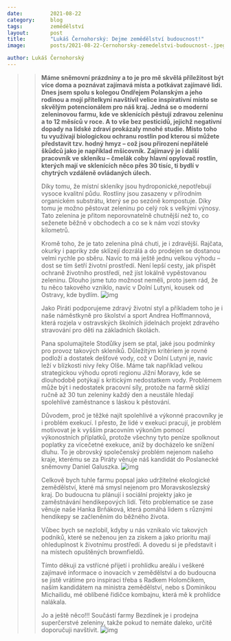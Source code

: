 ```yaml
---
date:         2021-08-22
category:     blog
tags:         zemědělství 
layout:       post
title:        "Lukáš Černohorský: Dejme zemědělství budoucnost!"
image:        posts/2021-08-22-Cernohorsky-zemedelstvi-budoucnost-.jpeg

author: Lukáš Černohorský
---  
```


> > **Máme sněmovní prázdniny a to je pro mě skvělá příležitost být více doma a poznávat zajímavá místa a potkávat zajímavé lidi. Dnes jsem spolu s kolegou Ondřejem Polanským a jeho rodinou a mojí přítelkyní navštívil velice inspirativní místo se skvělým potencionálem pro náš kraj. Jedná se o moderní zeleninovou farmu, kde ve sklenících pěstují zdravou zeleninu a to 12 měsíců v roce. A to vše bez pesticidů, jejichž negativní dopady na lidské zdraví prokázaly mnohé studie. Místo toho tu využívají biologickou ochranu rostlin pod kterou si můžete představit tzv. hodný hmyz – což jsou přirození nepřátelé škůdců jako je například mšicovník. Zajímavý je i další pracovník ve skleníku – čmelák coby hlavní opylovač rostlin, kterých mají ve sklenících něco přes 30 tisíc, ti bydlí v chytrých vzdáleně ovládaných úlech.**
> >
> > Díky tomu, že místní skleníky jsou hydroponické,nepotřebují vysoce kvalitní půdu. Rostliny jsou zasazeny v přírodním organickém substrátu, který se po sezóně kompostuje. Díky tomu je možno pěstovat zeleninu po celý rok s velkými výnosy. Tato zelenina je přitom neporovnatelně chutnější než to, co seženete běžně v obchodech a co se k nám vozí stovky kilometrů. 
> >
> > Kromě toho, že je tato zelenina plná chuti, je i zdravější. Rajčata, okurky i papriky zde sklízejí dozrálá a do prodejen se dostanou velmi rychle po sběru. Navíc to má ještě jednu velkou výhodu – dost se tím šetří životní prostředí. Není lepší cesty, jak přispět ochraně životního prostředí, než jíst lokálně vypěstovanou zeleninu. Dlouho jsme tuto možnost neměli, proto jsem rád, že tu něco takového vzniklo, navíc v Dolní Lutyni, kousek od Ostravy, kde bydlím.
> > ![img](https://www.piratskelisty.cz/upload/thumbs/w600/5159.jpg)
> >
> > Jako Piráti podporujeme zdravý životní styl a příkladem toho je i naše náměstkyně pro školství a sport Andrea Hoffmannová, která rozjela v ostravských školních jídelnách projekt zdravého stravování pro děti na základních školách. 
> >
> > Pana spolumajitele Stodůlky jsem se ptal, jaké jsou podmínky pro provoz takových skleníků. Důležitým kritériem je rovné podloží a dostatek dešťové vody, což v Dolní Lutyni je, navíc leží v blízkosti nivy řeky Olše. Máme tak například velkou strategickou výhodu oproti regionu Jižní Moravy, kde se dlouhodobě potýkají s kritickým nedostatkem vody. Problémem může být i nedostatek pracovní síly, protože na farmě sklízí ručně až 30 tun zeleniny každý den a neustále hledají spolehlivé zaměstnance s láskou k pěstování. 
> >
> > Důvodem, proč je těžké najít spolehlivé a výkonné pracovníky je i problém exekucí. I přesto, že lidé v exekuci pracují, je problém motivovat je k vyšším pracovním výkonům pomocí výkonostních příplatků, protože všechny tyto peníze spolknout poplatky za vícečetné exekuce, aniž by docházelo ke snížení dluhu. To je obrovský společenský problém nejenom našeho kraje, kterému se za Piráty věnuje náš kandidát do Poslanecké sněmovny Daniel Galuszka. 
> > ![img](https://www.piratskelisty.cz/upload/thumbs/w600/5158.jpg)
> >
> > Celkově bych tuhle farmu popsal jako udržitelné ekologické zemědělství, které má smysl nejenom pro Moravskoslezský kraj. Do budoucna tu plánují i sociální projekty jako je zaměstnávání hendikepových lidí. Této problematice se zase věnuje naše Hanka Brňáková, která pomáhá lidem s různými hendikepy se začleněním do běžného života. 
> >
> > Vůbec bych se nezlobil, kdyby u nás vznikalo víc takových podniků, které se neženou jen za ziskem a jako prioritu mají ohleduplnost k životnímu prostředí. A dovedu si je představit i na místech opuštěných brownfieldů. 
> >
> > Tímto děkuji za vstřícné přijetí i prohlídku areálu i veškeré zajímavé informace o inovacích v zemědělství a do budoucna se jistě vrátíme pro inspiraci třeba s Radkem Holomčíkem, naším kandidátem na ministra zemědělství, nebo s Dominikou Michailidu, mé oblíbené řidičce kombajnu, která mě k prohlídce nalákala. 
> >
> > Jo a ještě něco!!! Součástí farmy Bezdínek je i prodejna superčerstvé zeleniny, takže pokud to nemáte daleko, určitě doporučuji navštívit.
> > ![img](https://www.piratskelisty.cz/upload/thumbs/w600/5161.jpg)
>
